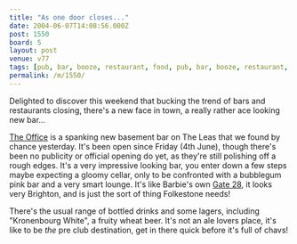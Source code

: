 ```yaml
---
title: "As one door closes..."
date: 2004-06-07T14:08:56.000Z
post: 1550
board: 5
layout: post
venue: v77
tags: [pub, bar, booze, restaurant, food, pub, bar, booze, restaurant, food, folkestone, office, gate 28]
permalink: /m/1550/
---
```

Delighted to discover this weekend that bucking the trend of bars and restaurants closing, there's a new face in town, a really rather ace looking new bar...

<a href="/wiki/office">The Office</a> is a spanking new basement bar on The Leas that we found by chance yesterday. It's been open since Friday (4th June), though there's been no publicity or official opening do yet, as they're still polishing off a rough edges. It's a very impressive looking bar, you enter down a few steps maybe expecting a gloomy cellar, only to be confronted with a bubblegum pink bar and a very smart lounge. It's like Barbie's own <a href="/wiki/gate+28">Gate 28</a>, it looks very Brighton, and is just the sort of thing Folkestone needs!

There's the usual range of bottled drinks and some lagers, including "Kronenbourg White", a fruity wheat beer. It's not an ale lovers place, it's like to be *the* pre club destination, get in there quick before it's full of chavs!

